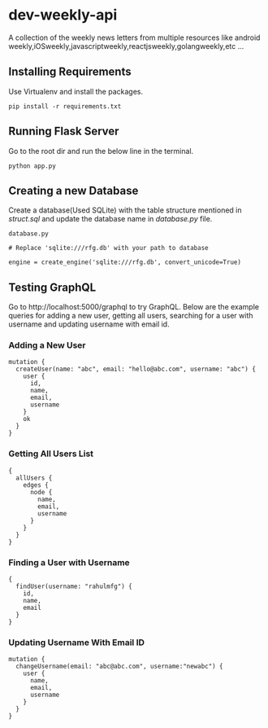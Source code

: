 # dev-weekly-api
A collection of the weekly news letters from multiple resources like android weekly,iOSweekly,javascriptweekly,reactjsweekly,golangweekly,etc ...


## Installing Requirements
Use Virtualenv and install the packages.
```
pip install -r requirements.txt
```
## Running Flask Server
Go to the root dir and run the below line in the terminal.
```
python app.py
```
## Creating a new Database
Create a database(Used SQLite) with the table structure mentioned in *struct.sql* and update the database name in *database.py* file.
```
database.py

# Replace 'sqlite:///rfg.db' with your path to database

engine = create_engine('sqlite:///rfg.db', convert_unicode=True)

```
## Testing GraphQL
Go to http://localhost:5000/graphql to try GraphQL. Below are the example queries for adding a new user, getting all users, searching for a user with username and updating username with email id.
### Adding a New User
```
mutation {
  createUser(name: "abc", email: "hello@abc.com", username: "abc") {
    user {
      id,
      name,
      email,
      username
    }
    ok
  }
}
```
### Getting All Users List
```
{
  allUsers {
    edges {
      node {
        name,
        email,
        username
      }
    }
  }
}
```
### Finding a User with Username
```
{
  findUser(username: "rahulmfg") {
    id,
    name,
    email
  }
}
```
### Updating Username With Email ID
```
mutation {
  changeUsername(email: "abc@abc.com", username:"newabc") {
    user {
      name,
      email,
      username
    }
  }
}
```
